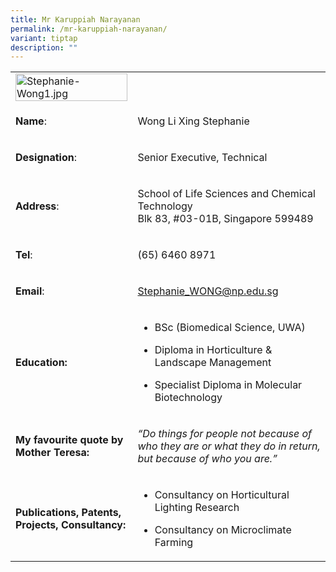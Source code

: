 ```yaml
---
title: Mr Karuppiah Narayanan
permalink: /mr-karuppiah-narayanan/
variant: tiptap
description: ""
---
```

<table>
<tbody>
<tr>
<td rowspan="1" colspan="1">
<div class="isomer-image-wrapper">
<img style="width: 100%" height="auto" width="100%" alt="Stephanie-Wong1.jpg" src="https://graduation.np.edu.sg/staffdirectory/lsct/PublishingImages/Stephanie-Wong1.jpg">
</div>
</td>
<td rowspan="1" colspan="1">
<p></p>
</td>
</tr>
<tr>
<td rowspan="1" colspan="1">
<p><strong>Name</strong>:&nbsp;&nbsp;&nbsp;&nbsp;&nbsp;&nbsp;&nbsp;&nbsp;&nbsp;&nbsp;&nbsp;&nbsp;&nbsp;&nbsp;&nbsp;&nbsp;&nbsp;&nbsp;&nbsp;&nbsp;&nbsp;&nbsp;&nbsp;&nbsp;&nbsp;</p>
</td>
<td rowspan="1" colspan="1">
<p>​Wong Li Xing Stephanie</p>
</td>
</tr>
<tr>
<td rowspan="1" colspan="1">
<p>​<strong>Designation</strong>:</p>
</td>
<td rowspan="1" colspan="1">
<p>Senior Executive, Technical​​</p>
</td>
</tr>
<tr>
<td rowspan="1" colspan="1">
<p><strong>Address</strong>: ​</p>
</td>
<td rowspan="1" colspan="1">
<p>School of Life Sciences and Chemical Technology
<br>Blk 83, #03-01B, Singapore 599489​</p>
</td>
</tr>
<tr>
<td rowspan="1" colspan="1">
<p><strong>Tel</strong>: &nbsp;&nbsp;&nbsp; ​</p>
</td>
<td rowspan="1" colspan="1">
<p>(65) 6460 8971</p>
</td>
</tr>
<tr>
<td rowspan="1" colspan="1">
<p><strong>Email</strong>: ​</p>
</td>
<td rowspan="1" colspan="1">
<p><a href="mailto:Stephanie_WONG@np.edu.sg" rel="noopener noreferrer nofollow" target="_blank">Stephanie_WONG@np.edu.sg</a>
</p>
</td>
</tr>
<tr>
<td rowspan="1" colspan="1">
<p><strong>Education:</strong>
</p>
</td>
<td rowspan="1" colspan="1">
<ul data-tight="true" class="tight">
<li>
<p>BSc (Biomedical Science, UWA)</p>
</li>
<li>
<p>Diploma in Horticulture &amp; Landscape Management​</p>
</li>
<li>
<p>Specialist Diploma in Molecular Biotechnology</p>
</li>
</ul>
</td>
</tr>
<tr>
<td rowspan="1" colspan="1">
<p><strong>My favourite quote by Mother Teresa:</strong>
</p>
</td>
<td rowspan="1" colspan="1">
<p><em>“Do things for people not because of who they are or what they do in return, but because of who you are.”</em>&nbsp;&nbsp;</p>
</td>
</tr>
<tr>
<td rowspan="1" colspan="1">
<p><strong>Publications, Patents, Projects, Consultancy​:</strong>
</p>
</td>
<td rowspan="1" colspan="1">
<ul data-tight="true" class="tight">
<li>
<p>​Consultancy on Horticultural Lighting Research</p>
</li>
<li>
<p>Consultancy on Microclimate Farming</p>
</li>
</ul>
</td>
</tr>
</tbody>
</table>
<p></p>